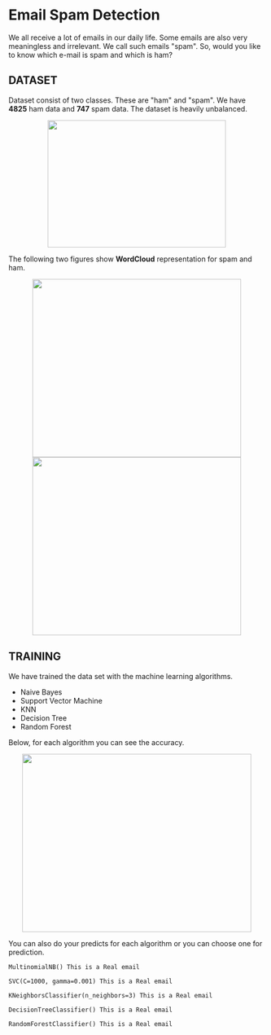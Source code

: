 # Email Spam Detection
We all receive a lot of emails in our daily life. Some emails are also very meaningless and irrelevant. We call such emails "spam". So, would you like to know which e-mail is spam and which is ham?

## DATASET
Dataset consist of two classes. These are "ham" and "spam". We have **4825** ham data and **747** spam data. The dataset is heavily unbalanced. 
<p align="center">
<img src="https://user-images.githubusercontent.com/81585804/177144875-67ea0a37-2040-4839-bf13-5c2aeb57e2f5.png" width="350" height="250">
</p>

The following two figures show **WordCloud** representation for spam and ham.

<p align="center"> 
<img src="https://user-images.githubusercontent.com/81585804/177145653-a8f04fd5-3983-4283-bc6f-93d372e6d5c4.png" width="410" height="350">
 <img src="https://user-images.githubusercontent.com/81585804/177145809-459c17b8-f064-4ae3-8c9c-3b0c51f61133.png" width="410" height="350">
</p>

## TRAINING
We have trained the data set with the machine learning algorithms. 

* Naive Bayes
* Support Vector Machine
* KNN
* Decision Tree
* Random Forest

Below, for each algorithm you can see the accuracy.

<p align="center"> 
 <img src="https://user-images.githubusercontent.com/81585804/177146582-ba4661f5-d6c1-4f41-801c-5829414f614e.png" width="450" height="350">
</p>

You can also do your predicts for each algorithm or you can choose one for prediction.

```
MultinomialNB() This is a Real email 

SVC(C=1000, gamma=0.001) This is a Real email 

KNeighborsClassifier(n_neighbors=3) This is a Real email 

DecisionTreeClassifier() This is a Real email 

RandomForestClassifier() This is a Real email 
```
